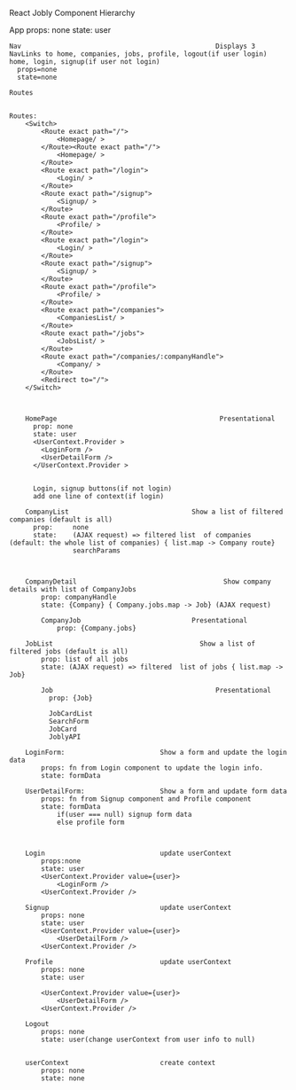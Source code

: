React Jobly Component Hierarchy

App
	props: none
	state: user

	Nav											        Displays 3 NavLinks to home, companies, jobs, profile, logout(if user login)
	home, login, signup(if user not login)
	  props=none
	  state=none

	Routes


	Routes:
		<Switch>
			<Route exact path="/">
				<Homepage/ >
			</Route><Route exact path="/">
				<Homepage/ >
			</Route>
			<Route exact path="/login">
				<Login/ >
			</Route>
			<Route exact path="/signup">
				<Signup/ >
			</Route>
			<Route exact path="/profile">
				<Profile/ >
			</Route>
			<Route exact path="/login">
				<Login/ >
			</Route>
			<Route exact path="/signup">
				<Signup/ >
			</Route>
			<Route exact path="/profile">
				<Profile/ >
			</Route>
			<Route exact path="/companies">
				<CompaniesList/ >
			</Route>
			<Route exact path="/jobs">
				<JobsList/ >
			</Route>
			<Route exact path="/companies/:companyHandle">
				<Company/ >
			</Route>			
			<Redirect to="/">
		</Switch>

	

		HomePage								         Presentational
		  prop: none
		  state: user
		  <UserContext.Provider >
		  	<LoginForm />
			<UserDetailForm />
		  </UserContext.Provider >
		  

		  Login, signup buttons(if not login)
		  add one line of context(if login)

		CompanyList								  Show a list of filtered companies (default is all)
		  prop: 	none 
		  state: 	(AJAX request) => filtered list  of companies (default: the whole list of companies) { list.map -> Company route} 
		  			searchParams
		  			
					

		CompanyDetail								      Show company details with list of CompanyJobs
			prop: companyHandle
			state: {Company} { Company.jobs.map -> Job} (AJAX request)

			CompanyJob							  Presentational
				prop: {Company.jobs}

		JobList									    Show a list of filtered jobs (default is all)
			prop: list of all jobs
		    state: (AJAX request) => filtered  list of jobs { list.map -> Job}

			Job									        Presentational
			  prop: {Job} 

			  JobCardList
			  SearchForm
			  JobCard
			  JoblyAPI

		LoginForm:                        Show a form and update the login data
			props: fn from Login component to update the login info.
			state: formData

		UserDetailForm:                   Show a form and update form data
		    props: fn from Signup component and Profile component
			state: formData
				if(user === null) signup form data
				else profile form
		

		
		Login                             update userContext
			props:none
			state: user
			<UserContext.Provider value={user}>
				<LoginForm />
			<UserContext.Provider />

		Signup							  update userContext
			props: none
			state: user
			<UserContext.Provider value={user}>
				<UserDetailForm />
			<UserContext.Provider />

		Profile							  update userContext
			props: none
			state: user

			<UserContext.Provider value={user}>
				<UserDetailForm />
			<UserContext.Provider />

		Logout									
			props: none
			state: user(change userContext from user info to null)


		userContext                       create context
			props: none
			state: none
			       

		








	
